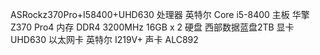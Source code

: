 ASRockz370Pro+I58400+UHD630
处理器  英特尔 Core i5-8400
主板    华擎 Z370 Pro4
内存		DDR4 3200MHz 16GB x 2
硬盘		西部数据蓝盘2TB
显卡		UHD630
以太网卡	英特尔 I219V+
声卡			ALC892

